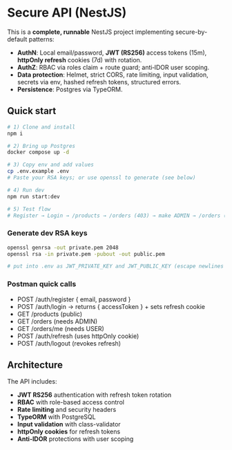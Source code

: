 # Secure API (NestJS)

This is a **complete, runnable** NestJS project implementing secure-by-default patterns:

* **AuthN**: Local email/password, **JWT (RS256)** access tokens (15m), **httpOnly refresh** cookies (7d) with rotation.
* **AuthZ**: RBAC via roles claim + route guard; anti‑IDOR user scoping.
* **Data protection**: Helmet, strict CORS, rate limiting, input validation, secrets via env, hashed refresh tokens, structured errors.
* **Persistence**: Postgres via TypeORM.

## Quick start

```bash
# 1) Clone and install
npm i

# 2) Bring up Postgres
docker compose up -d

# 3) Copy env and add values
cp .env.example .env
# Paste your RSA keys; or use openssl to generate (see below)

# 4) Run dev
npm run start:dev

# 5) Test flow
# Register → Login → /products → /orders (403) → make ADMIN → /orders (200) → refresh
```

### Generate dev RSA keys

```bash
openssl genrsa -out private.pem 2048
openssl rsa -in private.pem -pubout -out public.pem

# put into .env as JWT_PRIVATE_KEY and JWT_PUBLIC_KEY (escape newlines as \n)
```

### Postman quick calls
- POST /auth/register { email, password }
- POST /auth/login → returns { accessToken } + sets refresh cookie
- GET  /products (public)
- GET  /orders (needs ADMIN)
- GET  /orders/me (needs USER)
- POST /auth/refresh (uses httpOnly cookie)
- POST /auth/logout (revokes refresh)

## Architecture

The API includes:
- **JWT RS256** authentication with refresh token rotation
- **RBAC** with role-based access control
- **Rate limiting** and security headers
- **TypeORM** with PostgreSQL
- **Input validation** with class-validator
- **httpOnly cookies** for refresh tokens
- **Anti-IDOR** protections with user scoping
